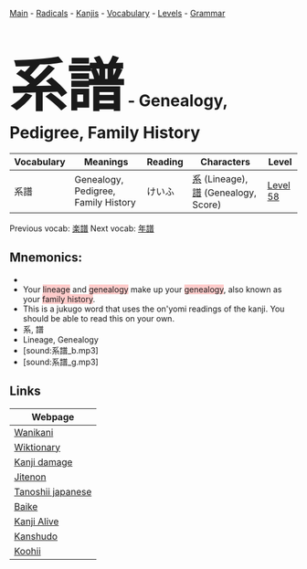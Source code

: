 <style> bigfont {font-size: 100px}</style>
[Main](../README.md) -
[Radicals](../radicals.md) -
[Kanjis](../kanjis.md) -
[Vocabulary](../vocabulary.md) -
[Levels](../levels.md) -
[Grammar](../grammar.md)
# <bigfont> 系譜</bigfont> - Genealogy, Pedigree, Family History 

| Vocabulary | Meanings | Reading | Characters | Level |
| --- | --- | --- | --- | --- |
| 系譜 | Genealogy, Pedigree, Family History | けいふ |  [系](../kanjis/系.md) (Lineage), [譜](../kanjis/譜.md) (Genealogy, Score) | [Level 58](../levels/wk_level58.md) |

Previous vocab: [楽譜](楽譜.md) Next vocab: [年譜](年譜.md) 

## Mnemonics:

* 
* Your <span style="background-color:#ffcccb"> lineage</span> and <span style="background-color:#ffcccb"> genealogy</span> make up your <span style="background-color:#ffcccb"> genealogy</span>, also known as your <span style="background-color:#ffcccb"> family history</span>.
* This is a jukugo word that uses the on'yomi readings of the kanji. You should be able to read this on your own.
* 系, 譜
* Lineage, Genealogy
* [sound:系譜_b.mp3]
* [sound:系譜_g.mp3]


## Links 

| Webpage |
| --- |
| [Wanikani          ](https://www.wanikani.com/kanji/系譜) |
| [Wiktionary        ](https://en.wiktionary.org/wiki/系譜) |
| [Kanji damage      ](http://www.kanjidamage.com/kanji/search?utf8=✓&q=系譜) |
| [Jitenon           ](https://jitenon.com/kanji/系譜) |
| [Tanoshii japanese ](https://www.tanoshiijapanese.com/dictionary/kanji.cfm?k=系譜) |
| [Baike             ](https://baike.baidu.com/item/系譜) |
| [Kanji Alive       ](https://app.kanjialive.com/系譜) |
| [Kanshudo          ](https://www.kanshudo.com/searchmn?q=系譜) |
| [Koohii            ](https://kanji.koohii.com/study/kanji/系譜) |
